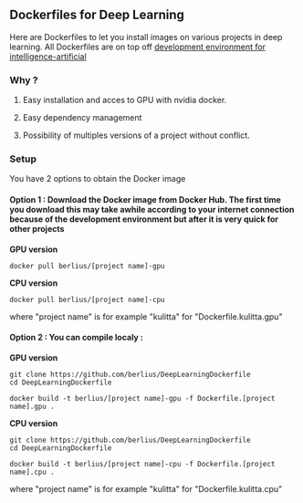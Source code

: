 ## Dockerfiles for Deep Learning

Here are Dockerfiles to let you install images on various projects in deep learning. All Dockerfiles are on top off [development environment for intelligence-artificial]( https://github.com/berlius/artificial-intelligence)

### Why ?
1. Easy installation and acces to GPU with nvidia docker.

2. Easy dependency management

3. Possibility of multiples versions of a project without conflict.


### Setup

You have 2 options to obtain the Docker image
#### Option 1 : Download the Docker image from Docker Hub. The first time you download this may take awhile according to your internet connection  because of the development environment but after it is very quick for other projects 

**GPU version**

````
docker pull berlius/[project name]-gpu
````
**CPU version**

````
docker pull berlius/[project name]-cpu
````
where "project name" is for example "kulitta" for "Dockerfile.kulitta.gpu"

#### Option 2 : You can compile localy :

**GPU version**

````
git clone https://github.com/berlius/DeepLearningDockerfile
cd DeepLearningDockerfile

docker build -t berlius/[project name]-gpu -f Dockerfile.[project name].gpu .
````
**CPU version**

````
git clone https://github.com/berlius/DeepLearningDockerfile
cd DeepLearningDockerfile

docker build -t berlius/[project name]-cpu -f Dockerfile.[project name].cpu .
````
where "project name" is for example "kulitta" for "Dockerfile.kulitta.cpu"


